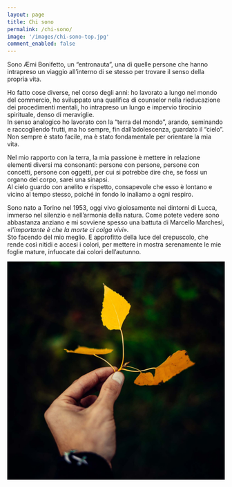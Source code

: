 ```yaml
---
layout: page
title: Chi sono
permalink: /chi-sono/
image: '/images/chi-sono-top.jpg'
comment_enabled: false
---
```


Sono Æmi Bonifetto, un “entronauta”, una di quelle persone che hanno intrapreso un viaggio all’interno di se stesso per trovare il senso della propria vita.

Ho fatto cose diverse, nel corso degli anni: ho lavorato a lungo nel mondo del commercio, ho sviluppato una qualifica di counselor nella rieducazione dei procedimenti mentali, ho intrapreso un lungo e impervio tirocinio spirituale, denso di meraviglie.<br />
In senso analogico ho lavorato con la “terra del mondo”, arando, seminando e raccogliendo frutti, ma ho sempre, fin dall’adolescenza, guardato il “cielo”. Non sempre è stato facile, ma è stato fondamentale per orientare la mia vita.

Nel mio rapporto con la terra, la mia passione è mettere in relazione elementi diversi ma consonanti: persone con persone, persone con concetti, persone con oggetti, per cui si potrebbe dire che, se fossi un organo del corpo, sarei una sinapsi.<br />
Al cielo guardo con anelito e rispetto, consapevole che esso è lontano e vicino al tempo stesso, poiché in fondo lo inaliamo a ogni respiro.

Sono nato a Torino nel 1953, oggi vivo gioiosamente nei dintorni di Lucca, immerso nel silenzio e nell’armonia della natura.
Come potete vedere sono abbastanza anziano e mi sovviene spesso una battuta di Marcello Marchesi, *«l’importante è che la morte ci colga vivi».*<br />
Sto facendo del mio meglio. E approfitto della luce del crepuscolo, che rende così nitidi e accesi i colori, per mettere in mostra serenamente le mie foglie mature, infuocate dai colori dell’autunno.

 ![](/images/chi-sono-center.jpg)